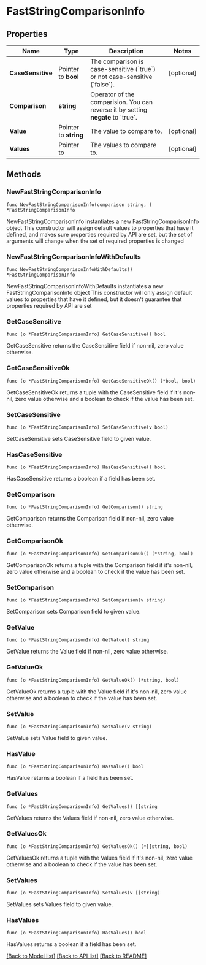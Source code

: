 # FastStringComparisonInfo

## Properties

Name | Type | Description | Notes
------------ | ------------- | ------------- | -------------
**CaseSensitive** | Pointer to **bool** | The comparison is case-sensitive (&#x60;true&#x60;) or not case-sensitive (&#x60;false&#x60;). | [optional] 
**Comparison** | **string** | Operator of the comparision. You can reverse it by setting **negate** to &#x60;true&#x60;. | 
**Value** | Pointer to **string** | The value to compare to. | [optional] 
**Values** | Pointer to  | The values to compare to. | [optional] 

## Methods

### NewFastStringComparisonInfo

`func NewFastStringComparisonInfo(comparison string, ) *FastStringComparisonInfo`

NewFastStringComparisonInfo instantiates a new FastStringComparisonInfo object
This constructor will assign default values to properties that have it defined,
and makes sure properties required by API are set, but the set of arguments
will change when the set of required properties is changed

### NewFastStringComparisonInfoWithDefaults

`func NewFastStringComparisonInfoWithDefaults() *FastStringComparisonInfo`

NewFastStringComparisonInfoWithDefaults instantiates a new FastStringComparisonInfo object
This constructor will only assign default values to properties that have it defined,
but it doesn't guarantee that properties required by API are set

### GetCaseSensitive

`func (o *FastStringComparisonInfo) GetCaseSensitive() bool`

GetCaseSensitive returns the CaseSensitive field if non-nil, zero value otherwise.

### GetCaseSensitiveOk

`func (o *FastStringComparisonInfo) GetCaseSensitiveOk() (*bool, bool)`

GetCaseSensitiveOk returns a tuple with the CaseSensitive field if it's non-nil, zero value otherwise
and a boolean to check if the value has been set.

### SetCaseSensitive

`func (o *FastStringComparisonInfo) SetCaseSensitive(v bool)`

SetCaseSensitive sets CaseSensitive field to given value.

### HasCaseSensitive

`func (o *FastStringComparisonInfo) HasCaseSensitive() bool`

HasCaseSensitive returns a boolean if a field has been set.

### GetComparison

`func (o *FastStringComparisonInfo) GetComparison() string`

GetComparison returns the Comparison field if non-nil, zero value otherwise.

### GetComparisonOk

`func (o *FastStringComparisonInfo) GetComparisonOk() (*string, bool)`

GetComparisonOk returns a tuple with the Comparison field if it's non-nil, zero value otherwise
and a boolean to check if the value has been set.

### SetComparison

`func (o *FastStringComparisonInfo) SetComparison(v string)`

SetComparison sets Comparison field to given value.


### GetValue

`func (o *FastStringComparisonInfo) GetValue() string`

GetValue returns the Value field if non-nil, zero value otherwise.

### GetValueOk

`func (o *FastStringComparisonInfo) GetValueOk() (*string, bool)`

GetValueOk returns a tuple with the Value field if it's non-nil, zero value otherwise
and a boolean to check if the value has been set.

### SetValue

`func (o *FastStringComparisonInfo) SetValue(v string)`

SetValue sets Value field to given value.

### HasValue

`func (o *FastStringComparisonInfo) HasValue() bool`

HasValue returns a boolean if a field has been set.

### GetValues

`func (o *FastStringComparisonInfo) GetValues() []string`

GetValues returns the Values field if non-nil, zero value otherwise.

### GetValuesOk

`func (o *FastStringComparisonInfo) GetValuesOk() (*[]string, bool)`

GetValuesOk returns a tuple with the Values field if it's non-nil, zero value otherwise
and a boolean to check if the value has been set.

### SetValues

`func (o *FastStringComparisonInfo) SetValues(v []string)`

SetValues sets Values field to given value.

### HasValues

`func (o *FastStringComparisonInfo) HasValues() bool`

HasValues returns a boolean if a field has been set.


[[Back to Model list]](../README.md#documentation-for-models) [[Back to API list]](../README.md#documentation-for-api-endpoints) [[Back to README]](../README.md)


